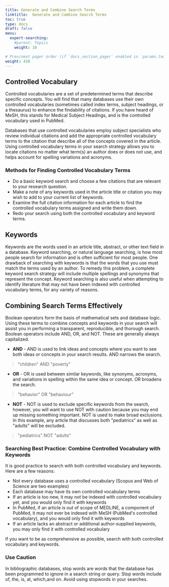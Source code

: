 ```yaml
---
title: Generate and Combine Search Terms
linktitle:  Generate and Combine Search Terms
toc: true
type: docs
draft: false
menu:
  expert-searching:
    #parent: Topics
    weight: 10

# Prev/next pager order (if `docs_section_pager` enabled in `params.toml`)
weight: 410
---
```


## Controlled Vocabulary
Controlled vocabularies are a set of predetermined terms that describe specific concepts. You will find that many databases use their own controlled vocabularies (sometimes called index terms, subject headings, or a thesaurus) to enhance the findability of citations. If you have heard of MeSH, this stands for Medical Subject Headings, and is the controlled vocabulary used in PubMed.

Databases that use controlled vocabularies employ subject specialists who review individual citations and add the appropriate controlled vocabulary terms to the citation that describe all of the concepts covered in the article. Using controlled vocabulary terms in your search strategy allows you to locate citations no matter what term(s) an author does or does not use, and helps account for spelling variations and acronyms.

### Methods for Finding Controlled Vocabulary Terms

* Do a basic keyword search and choose a few citations that are relevant to your research question.
* Make a note of any keywords used in the article title or citation you may wish to add to your current list of keywords.
* Examine the full citation information for each article to find the controlled vocabulary terms assigned and write them down.
* Redo your search using both the controlled vocabulary and keyword terms.


## Keywords

Keywords are the words used in an article title, abstract, or other text field in a database. Keyword searching, or natural language searching, is how most people search for information and is often sufficient for most people. One drawback of searching with keywords is that the words that you use must match the terms used by an author. To remedy this problem, a complete keyword search strategy will include multiple spellings and synonyms that represent the concept. Keyword searching is also useful when attempting to identify literature that may not have been indexed with controlled vocabulary terms, for any variety of reasons.



## Combining Search Terms Effectively

Boolean operators form the basis of mathematical sets and database logic. Using these terms to combine concepts and keywords in your search will assist you in performing a transparent, reproducible, and thorough search. Boolean operators include AND, OR, and NOT. These are generally always capitalized.

* **AND** - AND is used to link ideas and concepts where you want to see both ideas or concepts in your search results. AND narrows the search.
>"children" AND "poverty"
* **OR** - OR is used between similar keywords, like synonyms, acronyms, and variations in spelling within the same idea or concept. OR broadens the search.
>"behavior" OR "behaviour"
* **NOT** - NOT is used to exclude specific keywords from the search, however, you will want to use NOT with caution because you may end up missing something important. NOT is used to make broad exclusions. In this example, any article that discusses both "pediatrics" as well as "adults" will be excluded.
> "pediatrics" NOT "adults"
### Searching Best Practice: Combine Controlled Vocabulary with Keywords

It is good practice to search with both controlled vocabulary and keywords. Here are a few reasons:

* Not every database uses a controlled vocabulary (Scopus and Web of Science are two examples)
* Each database  may have its own controlled vocabulary terms
* If an article is too new, it may not be indexed with controlled vocabulary yet, and you would only find it with keywords
* In PubMed, if an article is out of scope of MEDLINE, a component of PubMed, it may not ever be indexed with MeSH (PubMed's controlled vocabulary), and you would only find it with keywords
* If an article lacks an abstract or additional author-supplied keywords, you may only find it with controlled vocabulary

If you want to be as comprehensive as possible, search with both controlled vocabulary and keywords.

### Use Caution

In bibliographic databases, stop words are words that the database has been programmed to ignore in a search string or query. Stop words include of, the, is, at, which,and on. Avoid using stopwords in your searches.
